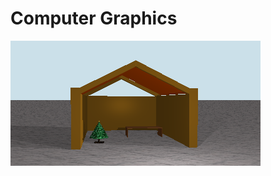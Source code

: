 # Computer Graphics

![alt text](./screenshots/2022-11-01_21-45-10.png "A Shed with a Table and Natal Tree")
